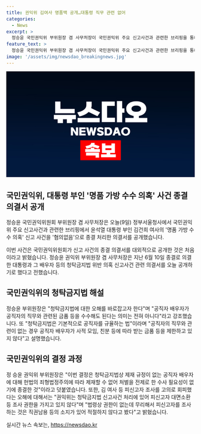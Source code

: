 ```yaml
---
title: 권익위 김여사 명품백 공개…대통령 직무 관련 없어
categories:
  - News
excerpt: >
  정승윤 국민권익위 부위원장 겸 사무처장이 국민권익위 주요 신고사건과 관련한 브리핑을 통해 윤석열 대통령 부인의 명품 가방 수수 의혹 신고 사건을 혐의없음으로 종결했다고 공개했습니다. 정 부위원장은 청탁금지법에 대한 오해를 바로잡고, 이 사건은 공직자 배우자에 대한 제재 규정이 없어 처벌이 불가능하므로 종결되었다고 강조했습니다. 권익위의 결정은 독립적이며 법령에 정한 절차를 철저히 따랐다고 밝혔습니다. (150자)
feature_text: >
  정승윤 국민권익위 부위원장 겸 사무처장이 국민권익위 주요 신고사건과 관련한 브리핑을 통해 윤석열 대통령 부인의 명품 가방 수수 의혹 신고 사건을 혐의없음으로 종결했다고 공개했습니다. 정 부위원장은 청탁금지법에 대한 오해를 바로잡고, 이 사건은 공직자 배우자에 대한 제재 규정이 없어 처벌이 불가능하므로 종결되었다고 강조했습니다. 권익위의 결정은 독립적이며 법령에 정한 절차를 철저히 따랐다고 밝혔습니다. (150자)
image: '/assets/img/newsdao_breakingnews.jpg'
---
```


<p><img src="/assets/img/newsdao_breakingnews.jpg" alt="pcversion 속보" /></p>

<h2 data-ke-size="size26">국민권익위, 대통령 부인 '명품 가방 수수 의혹' 사건 종결 의결서 공개</h2>

<p data-ke-size="size16">정승윤 국민권익위원회 부위원장 겸 사무처장은 오늘(9일) 정부서울청사에서 국민권익위 주요 신고사건과 관련한 브리핑에서 윤석열 대통령 부인 김건희 여사의 '명품 가방 수수 의혹' 신고 사건을 '혐의없음'으로 종결 처리한 의결서를 공개했습니다.</p>

<p data-ke-size="size16">이번 사건은 국민권익위원회가 신고 사건의 종결 의결서를 대외적으로 공개한 것은 처음이라고 밝혔습니다. 정승윤 권익위 부위원장 겸 사무처장은 지난 6월 10일 종결로 의결한 대통령과 그 배우자 등의 청탁금지법 위반 의혹 신고사건 관련 의결서를 오늘 공개하기로 했다고 전했습니다.</p>

<h2 data-ke-size="size26">국민권익위의 청탁금지법 해설</h2>

<p data-ke-size="size16">정승윤 부위원장은 "청탁금지법에 대한 오해를 바로잡고자 한다"며 "공직자 배우자가 공직자의 직무와 관련된 금품 등을 수수해도 된다는 의미는 전혀 아니다"라고 강조했습니다. 또 "청탁금지법은 기본적으로 공직자를 규율하는 법"이라며 "공직자의 직무와 관련이 없는 경우 공직자 배우자가 사적 모임, 친분 등에 따라 받는 금품 등을 제한하고 있지 않다"고 설명했습니다.</p>

<h2 data-ke-size="size26">국민권익위의 결정 과정</h2>

<p data-ke-size="size16">정 승윤 권익위 부위원장은 "이번 결정은 청탁금지법상 제재 규정이 없는 공직자 배우자에 대해 헌법의 죄형법정주의에 따라 제재할 수 없어 처벌을 전제로 한 수사 필요성이 없기에 종결한 것"이라고 덧붙였습니다. 또한, 김 여사 등 피신고자 조사를 고의로 회피했다는 오해에 대해서는 "권익위는 청탁금지법 신고사건 처리에 있어 피신고자 대면소환 등 조사 권한을 가지고 있지 않다"며 "법령상 권한이 없는데 무리해서 피신고자를 조사하는 것은 직권남용 등의 소지가 있어 적절하지 않다고 봤다"고 밝혔습니다.</p>
실시간 뉴스 속보는, <a href="https://newsdao.kr" rel="dofollow">https://newsdao.kr</a>


